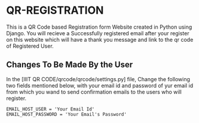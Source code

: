 # QR-REGISTRATION
This is a QR Code based Registration form Website created in Python using Django.
You will recieve a Successfully registered email after your register on this website which will have a thank you message and link to the qr code of Registered User.

## Changes To Be Made By the User
In the [IIIT QR CODE/qrcode/qrcode/settings.py] file, Change the following two fields mentioned below, with your email id and password of yur email id from which you wand to send confirmation emails to the users who will register.
```
EMAIL_HOST_USER = 'Your Email Id'
EMAIL_HOST_PASSWORD = 'Your Email's Password'
```

